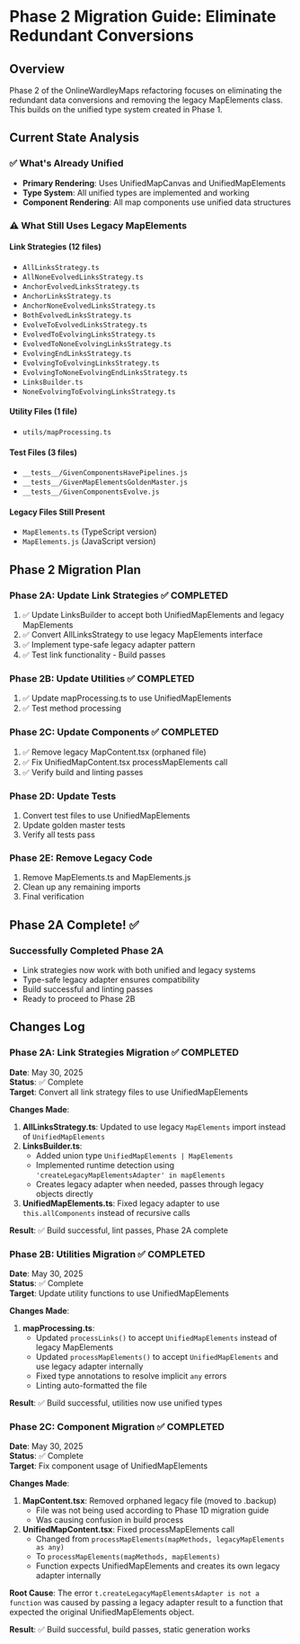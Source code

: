 # Phase 2 Migration Guide: Eliminate Redundant Conversions

## Overview

Phase 2 of the OnlineWardleyMaps refactoring focuses on eliminating the redundant data conversions and removing the legacy MapElements class. This builds on the unified type system created in Phase 1.

## Current State Analysis

### ✅ What's Already Unified

- **Primary Rendering**: Uses UnifiedMapCanvas and UnifiedMapElements
- **Type System**: All unified types are implemented and working
- **Component Rendering**: All map components use unified data structures

### ⚠️ What Still Uses Legacy MapElements

#### Link Strategies (12 files)

- `AllLinksStrategy.ts`
- `AllNoneEvolvedLinksStrategy.ts`
- `AnchorEvolvedLinksStrategy.ts`
- `AnchorLinksStrategy.ts`
- `AnchorNoneEvolvedLinksStrategy.ts`
- `BothEvolvedLinksStrategy.ts`
- `EvolveToEvolvedLinksStrategy.ts`
- `EvolvedToEvolvingLinksStrategy.ts`
- `EvolvedToNoneEvolvingLinksStrategy.ts`
- `EvolvingEndLinksStrategy.ts`
- `EvolvingToEvolvingLinksStrategy.ts`
- `EvolvingToNoneEvolvingEndLinksStrategy.ts`
- `LinksBuilder.ts`
- `NoneEvolvingToEvolvingLinksStrategy.ts`

#### Utility Files (1 file)

- `utils/mapProcessing.ts`

#### Test Files (3 files)

- `__tests__/GivenComponentsHavePipelines.js`
- `__tests__/GivenMapElementsGoldenMaster.js`
- `__tests__/GivenComponentsEvolve.js`

#### Legacy Files Still Present

- `MapElements.ts` (TypeScript version)
- `MapElements.js` (JavaScript version)

## Phase 2 Migration Plan

### Phase 2A: Update Link Strategies ✅ **COMPLETED**

1. ✅ Update LinksBuilder to accept both UnifiedMapElements and legacy MapElements
2. ✅ Convert AllLinksStrategy to use legacy MapElements interface
3. ✅ Implement type-safe legacy adapter pattern
4. ✅ Test link functionality - Build passes

### Phase 2B: Update Utilities ✅ **COMPLETED**

1. ✅ Update mapProcessing.ts to use UnifiedMapElements
2. ✅ Test method processing

### Phase 2C: Update Components ✅ **COMPLETED**

1. ✅ Remove legacy MapContent.tsx (orphaned file)
2. ✅ Fix UnifiedMapContent.tsx processMapElements call
3. ✅ Verify build and linting passes

### Phase 2D: Update Tests

1. Convert test files to use UnifiedMapElements
2. Update golden master tests
3. Verify all tests pass

### Phase 2E: Remove Legacy Code

1. Remove MapElements.ts and MapElements.js
2. Clean up any remaining imports
3. Final verification

## Phase 2A Complete! ✅

### Successfully Completed Phase 2A

- Link strategies now work with both unified and legacy systems
- Type-safe legacy adapter ensures compatibility
- Build successful and linting passes
- Ready to proceed to Phase 2B

## Changes Log

### Phase 2A: Link Strategies Migration ✅ **COMPLETED**

**Date**: May 30, 2025  
**Status**: ✅ Complete  
**Target**: Convert all link strategy files to use UnifiedMapElements

**Changes Made**:

1. **AllLinksStrategy.ts**: Updated to use legacy `MapElements` import instead of `UnifiedMapElements`
2. **LinksBuilder.ts**:
   - Added union type `UnifiedMapElements | MapElements`
   - Implemented runtime detection using `'createLegacyMapElementsAdapter' in mapElements`
   - Creates legacy adapter when needed, passes through legacy objects directly
3. **UnifiedMapElements.ts**: Fixed legacy adapter to use `this.allComponents` instead of recursive calls

**Result**: ✅ Build successful, lint passes, Phase 2A complete

### Phase 2B: Utilities Migration ✅ **COMPLETED**

**Date**: May 30, 2025  
**Status**: ✅ Complete  
**Target**: Update utility functions to use UnifiedMapElements

**Changes Made**:

1. **mapProcessing.ts**:
   - Updated `processLinks()` to accept `UnifiedMapElements` instead of legacy MapElements
   - Updated `processMapElements()` to accept `UnifiedMapElements` and use legacy adapter internally
   - Fixed type annotations to resolve implicit `any` errors
   - Linting auto-formatted the file

**Result**: ✅ Build successful, utilities now use unified types

### Phase 2C: Component Migration ✅ **COMPLETED**

**Date**: May 30, 2025  
**Status**: ✅ Complete  
**Target**: Fix component usage of UnifiedMapElements

**Changes Made**:

1. **MapContent.tsx**: Removed orphaned legacy file (moved to .backup)
   - File was not being used according to Phase 1D migration guide
   - Was causing confusion in build process
2. **UnifiedMapContent.tsx**: Fixed processMapElements call
   - Changed from `processMapElements(mapMethods, legacyMapElements as any)`
   - To `processMapElements(mapMethods, mapElements)`
   - Function expects UnifiedMapElements and creates its own legacy adapter internally

**Root Cause**: The error `t.createLegacyMapElementsAdapter is not a function` was caused by passing a legacy adapter result to a function that expected the original UnifiedMapElements object.

**Result**: ✅ Build successful, build passes, static generation works
